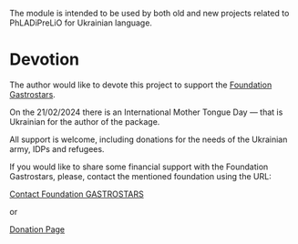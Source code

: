 The module is intended to be used by both old and new projects related to PhLADiPreLiO for 
Ukrainian language.

 Devotion
 ========

The author would like to devote this project to support the [Foundation Gastrostars](https://gastrostars.nl).

On the 21/02/2024 there is an International Mother Tongue Day — that is Ukrainian for the author of the package. 

All support is welcome, including donations for the needs of the Ukrainian army, IDPs and refugees. 

If you would like to share some financial support with the Foundation Gastrostars, please, contact the mentioned foundation
using the URL:

[Contact Foundation GASTROSTARS](https://gastrostars.nl/hou-mij-op-de-hoogte)

or 

[Donation Page](https://gastrostars.nl/doneren)

